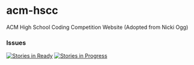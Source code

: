 # acm-hscc
ACM High School Coding Competition Website (Adopted from Nicki Ogg)

### Issues
[![Stories in Ready](https://badge.waffle.io/oggnik/acm-hscc.svg?label=ready&title=Ready)](http://waffle.io/oggnik/acm-hscc)
[![Stories in Progress](https://badge.waffle.io/oggnik/acm-hscc.svg?label=In%20Progress&title=In%20Progress)](http://waffle.io/oggnik/acm-hscc)
